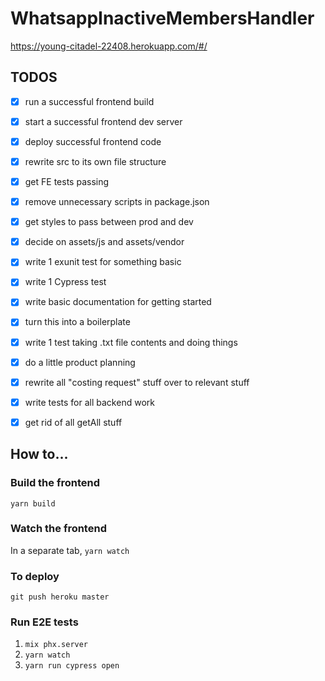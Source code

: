 # WhatsappInactiveMembersHandler

https://young-citadel-22408.herokuapp.com/#/

## TODOS

* [x] run a successful frontend build
* [x] start a successful frontend dev server
* [x] deploy successful frontend code
* [x] rewrite src to its own file structure
* [x] get FE tests passing
* [x] remove unnecessary scripts in package.json
* [x] get styles to pass between prod and dev
* [x] decide on assets/js and assets/vendor
* [x] write 1 exunit test for something basic
* [x] write 1 Cypress test

* [x] write basic documentation for getting started
* [x] turn this into a boilerplate

* [x] write 1 test taking .txt file contents and doing things
* [x] do a little product planning
* [x] rewrite all "costing request" stuff over to relevant stuff
* [x] write tests for all backend work
* [x] get rid of all getAll stuff

## How to...

### Build the frontend

`yarn build`

### Watch the frontend

In a separate tab, `yarn watch`

### To deploy

`git push heroku master`

### Run E2E tests

1. `mix phx.server`
2. `yarn watch`
3. `yarn run cypress open`
